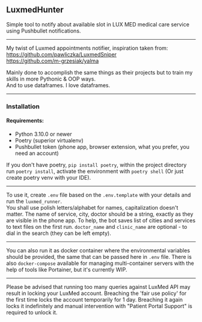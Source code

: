 ## LuxmedHunter

Simple tool to notify about available slot in LUX MED medical care service using Pushbullet notifications.
___
My twist of Luxmed appointments notifier, inspiration taken from:  
https://github.com/pawliczka/LuxmedSniper  
https://github.com/m-grzesiak/yalma

Mainly done to accomplish the same things as their projects but to train my skills in more Pythonic & OOP ways.  
And to use dataframes. I love dataframes.
___

### Installation

#### Requirements:

- Python 3.10.0 or newer
- Poetry (superior virtualenv)
- Pushbullet token (phone app, browser extension, what you prefer, you need an account)

If you don't have poetry, `pip install poetry`, within the project directory run `poetry install`,
activate the environment with `poetry shell` (Or just create poetry venv with your IDE).
___
To use it, create `.env` file based on the `.env.template` with your details and run the `luxmed_runner`.  
You shall use polish letters/alphabet for names, capitalization doesn't matter. The name of service, city,
doctor should be a string, exactly as they are visible in the phone app. To help, the bot saves list of
cities and services to text files on the first run. `doctor_name` and `clinic_name` are optional - 
to dial in the search (they can be left empty).
___
You can also run it as docker container where the environmental variables should be provided, the same that
can be passed here in `.env` file. There is also `docker-compose` available for managing multi-container servers
with the help of tools like Portainer, but it's currently WIP.
___
Please be advised that running too many queries against LuxMed API may
result in locking your LuxMed account. Breaching the 'fair use policy' for the first time locks the account
temporarily for 1 day. Breaching it again locks it indefinitely and manual intervention with
"Patient Portal Support" is required to unlock it.

